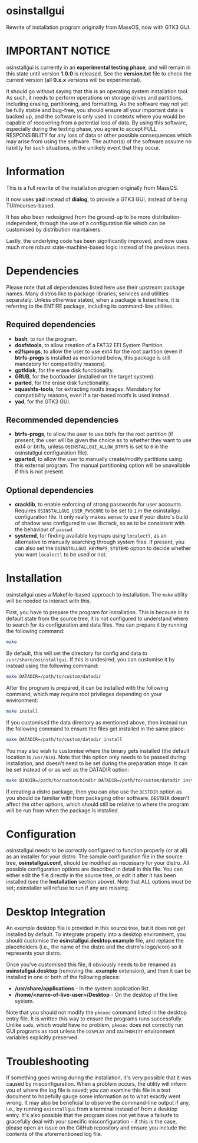 # osinstallgui
Rewrite of installation program originally from MassOS, now with GTK3 GUI.

# IMPORTANT NOTICE
osinstallgui is currently in an **experimental testing phase**, and will remain
in this state until version **1.0.0** is released. See the **version.txt** file
to check the current version (all **0.x.x** versions will be experimental).

It should go without saying that this is an operating system installation tool.
As such, it needs to perform operations on storage drives and partitions,
including erasing, partitioning, and formatting. As the software may not yet be
fully stable and bug-free, you should ensure all your important data is backed
up, and the software is only used in contexts where you would be capable of
recovering from a potential loss of data. By using this software, especially
during the  testing phase, you agree to accept FULL RESPONSIBILITY for any loss
of data or other possible consequences which may arise from using the software.
The author(s) of the software assume no liability for such situations, in the
unlikely event that they occur.

# Information
This is a full rewrite of the installation program originally from MassOS.

It now uses **yad** instead of **dialog**, to provide a GTK3 GUI, instead of
being TUI/ncurses-based.

It has also been redesigned from the ground-up to be more
distribution-independent, through the use of a configuration file which can be
customised by distribution maintainers.

Lastly, the underlying code has been significantly improved, and now uses much
more robust state-machine-based logic instead of the previous mess.

# Dependencies
Please note that all dependencies listed here use their upstream package names.
Many distros like to package libraries, services and utilities separately.
Unless otherwise stated, when a package is listed here, it is referring to the
ENTIRE package, including its command-line utilities.

## Required dependencies
- **bash**, to run the program.
- **dosfstools**, to allow creation of a FAT32 EFI System Partition.
- **e2fsprogs**, to allow the user to use ext4 for the root partition (even if
  **btrfs-progs** is installed as mentioned below, this package is still
  mandatory for compatibility reasons).
- **gptfdisk**, for the erase disk functionality.
- **GRUB**, for the bootloader (installed on the target system).
- **parted**, for the erase disk functionality.
- **squashfs-tools**, for extracting rootfs images. Mandatory for compatibility
  reasons, even if a tar-based rootfs is used instead.
- **yad**, for the GTK3 GUI.

## Recommended dependencies
- **btrfs-progs**, to allow the user to use btrfs for the root partition (if
  present, the user will be given the choice as to whether they want to use
  ext4 or btrfs, unless `OSINSTALLGUI_ALLOW_BTRFS` is set to `0` in the
  osinstallgui configuration file).
- **gparted**, to allow the user to manually create/modify partitions using
  this external program. The manual partitioning option will be unavailable if
  this is not present.

## Optional dependencies
- **cracklib**, to enable enforcing of strong passwords for user accounts.
  Requires `OSINSTALLGUI_USER_PWSCORE` to be set to `1` in the osinstallgui
  configuration file. It only really makes sense to use if your distro's build
  of shadow was configured to use libcrack, so as to be consistent with the
  behaviour of `passwd`.
- **systemd**, for finding available keymaps using `localectl`, as an
  alternative to manually searching through system files. If present, you can
  also set the `OSINSTALLGUI_KEYMAPS_SYSTEMD` option to decide whether you want
  `localectl` to be used or not.

# Installation
osinstallgui uses a Makefile-based approach to installation. The `make` utility
will be needed to interact with this.

First, you have to prepare the program for installation. This is because in its
default state from the source tree, it is not configured to understand where to
search for its configuration and data files. You can prepare it by running the
following command:
```sh
make
```
By default, this will set the directory for config and data to
`/usr/share/osinstallgui`. If this is undesired, you can customise it by
instead using the following command:
```sh
make DATADIR=/path/to/custom/datadir
```
After the program is prepared, it can be installed with the following command,
which may require root privileges depending on your environment:
```sh
make install
```
If you customised the data directory as mentioned above, then instead run the
following command to ensure the files get installed in the same place:
```sh
make DATADIR=/path/to/custom/datadir install
```
You may also wish to customise where the binary gets installed (the default
location is `/usr/bin`). Note that this option only needs to be passed during
installation, and doesn't need to be set during the preparation stage. It can
be set instead of or as well as the DATADIR option:
```sh
make BINDIR=/path/to/custom/bindir DATADIR=/path/to/custom/datadir install
```
If creating a distro package, then you can also use the `DESTDIR` option as you
should be familiar with from packaging other software. `DESTDIR` doesn't affect
the other options, which should still be relative to where the program will
be run from when the package is installed.

# Configuration
osinstallgui needs to be correctly configured to function properly (or at all)
as an installer for your distro. The sample configuration file in the source
tree, **osinstallgui.conf**, should be modified as necessary for your distro.
All possible configuration options are described in detail in this file. You
can either edit the file directly in the source tree, or edit it after it has
been installed (see the **Installation** section above). Note that ALL options
must be set; osinstaller will refuse to run if any are missing.

# Desktop Integration
An example desktop file is provided in this source tree, but it does not get
installed by default. To integrate properly into a desktop environment, you
should customise the **osinstallgui.desktop.example** file, and replace the
placeholders (i.e., the name of the distro and the distro's logo/icon) so it
represents your distro.

Once you've customised this file, it obviously needs to be renamed as
**osinstallgui.desktop** (removing the **.example** extension), and then it can
be installed in one or both of the following places:

- **/usr/share/applications** - In the system application list.
- **/home/\<name-of-live-user>/Desktop** - On the desktop of the live system.

Note that you should not modify the `pkexec` command listed in the desktop
entry file. It is written this way to ensure the programs runs successfully.
Unlike `sudo`, which would have no problem, `pkexec` does not correctly run GUI
programs as root unless the `DISPLAY` and `XAUTHORITY` environment variables
explicitly preserved.

# Troubleshooting
If something goes wrong during the installation, it's very possible that it was
caused by misconfiguration. When a problem occurs, the utility will inform you
of where the log file is saved; you can examine this file in a text document to
hopefully gauge some information as to what exactly went wrong. It may also be
beneficial to observe the command-line output if any, i.e., by running
`osinstallgui` from a terminal instead of from a desktop entry. It's also
possible that the program does not yet have a failsafe to gracefully deal with
your specific misconfiguration - if this is the case, please open an issue on
the GitHub repository and ensure you include the contents of the aforementioned
log file.
